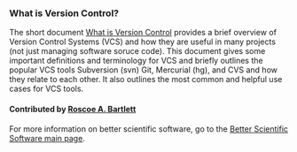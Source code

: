 ### What is Version Control?

The short document [What is Version Control](https://ideas-productivity.org/wordpress/wp-content/uploads/2016/04/IDEAS-VCWhatIsVersionControl-V0.1.pdf) provides a brief overview of Version Control Systems (VCS) and how they are useful in many projects (not just managing software soruce code).  This document gives some important definitions and terminology for VCS and briefly outlines the popular VCS tools Subversion (svn) Git, Mercurial (hg), and CVS and how they relate to each other.  It also outlines the most common and helpful use cases for VCS tools.

#### Contributed by [Roscoe A. Bartlett](http://www.cs.sandia.gov/cr-rabartl)

For more information on better scientific software, go to the [Better Scientific Software main page](http://betterscientificsoftware.info).

<!--- 
Categories: collaboration
Topics: version control
Tags: Git, Udacity
Level: 2
Prerequisites: WhatIsVersionControl.md
Aggregate: none
--->
